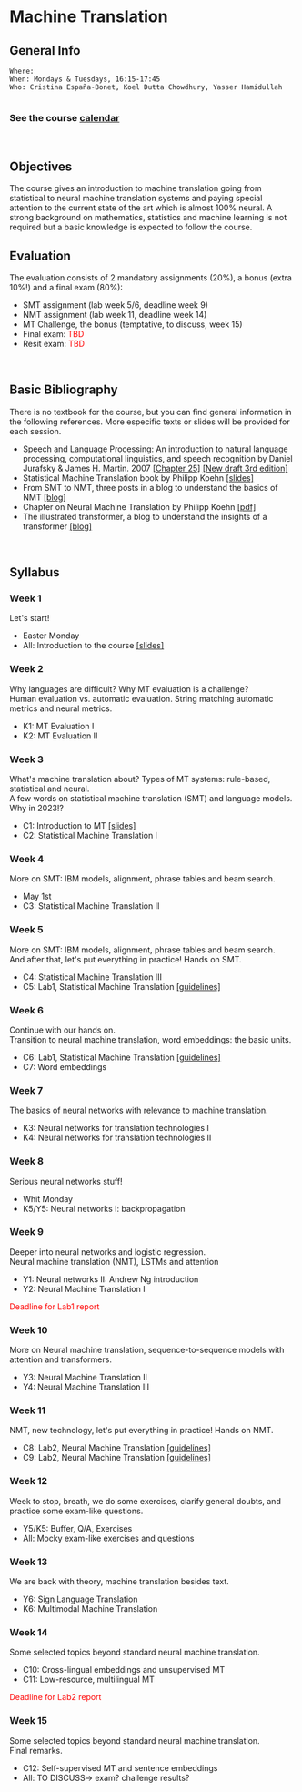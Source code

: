 # Machine Translation
## General Info
```
Where: 
When: Mondays & Tuesdays, 16:15-17:45
Who: Cristina España-Bonet, Koel Dutta Chowdhury, Yasser Hamidullah
     
```

### See the course [calendar](../calendars/calendarMT.md)
<br>

## Objectives

The course gives an introduction to machine translation going from statistical to neural machine translation systems and paying special attention to the current state of the art which is almost 100% neural. A strong background on mathematics, statistics and machine learning is not required but a basic knowledge is expected to follow the course.
<br>


## Evaluation

The evaluation consists of 2 mandatory assignments (20%), a bonus (extra 10%!) and a final exam (80%):
* SMT assignment (lab week 5/6, deadline week 9)
* NMT assignment (lab week 11, deadline week 14)
* MT Challenge, the bonus (temptative, to discuss, week 15)
* Final exam: <span style="color:red"> TBD </span> 
* Resit exam: <span style="color:red"> TBD </span>
<br>


## Basic Bibliography

There is no textbook for the course, but you can find general information in the following references. More especific texts or slides will be provided for each session.

* Speech and Language Processing: An introduction to natural language processing, computational linguistics,
and speech recognition by Daniel Jurafsky & James H. Martin. 2007 [[Chapter 25]](.//slides2018/biblio/JurafskyMartinChap25Draft.pdf) [[New draft 3rd edition]](https://web.stanford.edu/~jurafsky/slp3/)
* Statistical Machine Translation book by Philipp Koehn [[slides]](http://www.statmt.org/book/)
* From SMT to NMT, three posts in a blog to understand the basics of NMT [[blog]](https://devblogs.nvidia.com/introduction-neural-machine-translation-with-gpus/)
* Chapter on Neural Machine Translation by Philipp Koehn [[pdf]](https://arxiv.org/pdf/1709.07809.pdf)
* The illustrated transformer, a blog to understand the insights of a transformer [[blog]](https://jalammar.github.io/illustrated-transformer/)
<br>

## Syllabus

### Week 1

Let's start! <br>

* Easter Monday
* All: Introduction to the course [[slides]](.//slides2023/lectures/) 

### Week 2

Why languages are difficult? Why MT evaluation is a challenge? <br>
Human evaluation vs. automatic evaluation. String matching automatic metrics and neural metrics.  <br>

* K1: MT Evaluation I 
* K2: MT Evaluation II
 

### Week 3 

What's machine translation about? Types of MT systems: rule-based, statistical and neural. <br>
A few words on statistical machine translation (SMT) and language models. Why in 2023!?  <br>

* C1: Introduction to MT [[slides]](.//slides2023/lectures/) 
* C2: Statistical Machine Translation I

### Week 4

More on SMT: IBM models, alignment, phrase tables and beam search. <br>

* May 1st
* C3: Statistical Machine Translation II

### Week 5

More on SMT: IBM models, alignment, phrase tables and beam search. <br>
And after that, let's put everything in practice! Hands on SMT. <br>

* C4: Statistical Machine Translation III
* C5: Lab1, Statistical Machine Translation [[guidelines]](.//slides2023/lectures/) 

### Week 6

Continue with our hands on. <br>
Transition to neural machine translation, word embeddings: the basic units. <br>

* C6: Lab1, Statistical Machine Translation [[guidelines]](.//slides2023/lectures/) 
* C7: Word embeddings


### Week 7
 
The basics of neural networks with relevance to machine translation. <br>

* K3: Neural networks for translation technologies I
* K4: Neural networks for translation technologies II


### Week 8

Serious neural networks stuff! <br>

* Whit Monday
* K5/Y5: Neural networks I: backpropagation

### Week 9

Deeper into neural networks and logistic regression. <br>
Neural machine translation (NMT), LSTMs and attention <br>

* Y1: Neural networks II: Andrew Ng introduction
* Y2: Neural Machine Translation I

<span style="color:red">Deadline for Lab1 report</span>


### Week 10

More on Neural machine translation, sequence-to-sequence models with attention and transformers. <br>

* Y3: Neural Machine Translation II
* Y4: Neural Machine Translation III


### Week 11

NMT, new technology, let's put everything in practice! Hands on NMT. <br>

* C8: Lab2, Neural Machine Translation [[guidelines]](.//slides2023/lectures/) 
* C9: Lab2, Neural Machine Translation [[guidelines]](.//slides2023/lectures/) 

### Week 12 

Week to stop, breath, we do some exercises, clarify general doubts, and practice some exam-like questions. <br>

* Y5/K5: Buffer, Q/A, Exercises
* All: Mocky exam-like exercises and questions

### Week 13

We are back with theory, machine translation besides text. <br>

* Y6: Sign Language Translation
* K6: Multimodal Machine Translation

### Week 14

Some selected topics beyond standard neural machine translation.  <br>

* C10: Cross-lingual embeddings and unsupervised MT
* C11: Low-resource, multilingual MT

<span style="color:red">Deadline for Lab2 report</span>

### Week 15

Some selected topics beyond standard neural machine translation. <br>
Final remarks. <br>

* C12: Self-supervised MT and sentence embeddings
* All: TO DISCUSS-> exam? challenge results?


